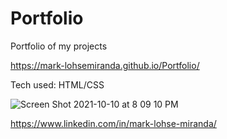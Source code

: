 # Portfolio
Portfolio of my projects

https://mark-lohsemiranda.github.io/Portfolio/

Tech used: HTML/CSS

![Screen Shot 2021-10-10 at 8 09 10 PM](https://user-images.githubusercontent.com/83737312/136728033-77f416f6-b2c1-450c-b253-a045aa9da144.png)

https://www.linkedin.com/in/mark-lohse-miranda/
